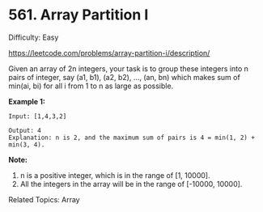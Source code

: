 # 561. Array Partition I

Difficulty: Easy

https://leetcode.com/problems/array-partition-i/description/

Given an array of 2n integers, your task is to group these integers into n pairs of integer, say (a1, b1), (a2, b2), ..., (an, bn) which makes sum of min(ai, bi) for all i from 1 to n as large as possible.

**Example 1:**
```
Input: [1,4,3,2]

Output: 4
Explanation: n is 2, and the maximum sum of pairs is 4 = min(1, 2) + min(3, 4).
```
**Note:**
1. n is a positive integer, which is in the range of [1, 10000].
2. All the integers in the array will be in the range of [-10000, 10000].

Related Topics: Array
